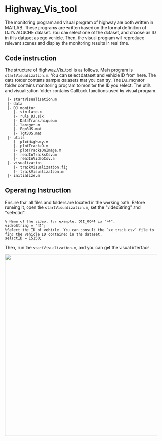 # Highway_Vis_tool
The monitoring program and visual program of highway are both written in MATLAB. These programs are written based on the format definition of DJI's AD4CHE dataset. You can select one of the dataset, and choose an ID in this dataset as ego vehicle. Then, the visual program will reproduce relevant scenes and display the monitoring results in real time.

## Code instruction
The structure of Highway_Vis_tool is as follows. Main program is `startVisualization.m`. You can select dataset and vehicle ID from here. The data folder contains sample datasets that you can try. The DJ_monitor folder contains monitoring program to monitor the ID you select. The utils and visualization folder contains Callback functions used by visual program.

```
 |- startVisualization.m
 |- data
 |- DJ_monitor
    |- simulate.m
    |- rule_DJ.slx
    |- DataTransUnique.m
    |- laneget.m
    |- EgoBUS.mat
    |- TgtBUS.mat
 |- utils
    |- plotHighway.m
    |- plotTracksO.m
    |- plotTracksOnImage.m
    |- readInTracksCsv.m
    |- readInVideoCsv.m
 |- visualization
    |- trackVisualization.fig
    |- trackVisualization.m
 |- initialize.m
```

## Operating Instruction
Ensure that all files and folders are located in the working path. Before running it, open the `startVisualization.m`, set the "videoString" and "selectid".

```
% Name of the video, for example, DJI_0044 is "44";
videoString = "44";
%Select the ID of vehicle. You can consult the `xx_track.csv` file to find the vehicle ID contained in the dataset.
selectID = 15150; 
```

Then, run the `startVisualization.m`, and you can get the visual interface.

<div align=center>
<img src="DOTL/Doc/video.jpg" width = 600>
</div> 
